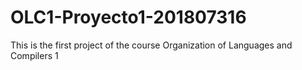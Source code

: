 # OLC1-Proyecto1-201807316
This is the first project of the course Organization of Languages ​​and Compilers 1
